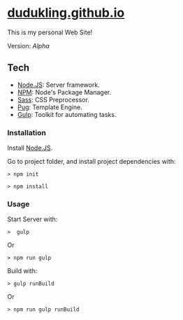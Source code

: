 # [dudukling.github.io](https://dudukling.github.io)

This is my personal Web Site!

Version: *Alpha*


## Tech
- [Node.JS](https://pugjs.org/api/getting-started.html): Server framework.
- [NPM](https://www.npmjs.com/): Node's Package Manager.
- [Sass](http://sass-lang.com/): CSS Preprocessor.
- [Pug](https://pugjs.org/api/getting-started.html): Template Engine.
- [Gulp](https://gulpjs.com/): Toolkit for automating tasks.


### Installation
Install [Node.JS](https://nodejs.org/en/download/).

Go to project folder, and install project dependencies with:
```console
> npm init
```
```console
> npm install
```

### Usage

Start Server with:
```console
>  gulp
```
Or
```console
> npm run gulp
```

Build with:
```console
> gulp runBuild
```
Or
```console
> npm run gulp runBuild
```